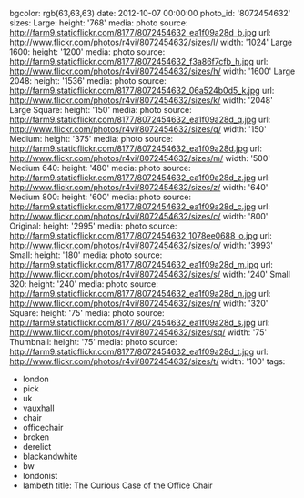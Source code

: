 bgcolor: rgb(63,63,63)
date: 2012-10-07 00:00:00
photo_id: '8072454632'
sizes:
  Large:
    height: '768'
    media: photo
    source: http://farm9.staticflickr.com/8177/8072454632_ea1f09a28d_b.jpg
    url: http://www.flickr.com/photos/r4vi/8072454632/sizes/l/
    width: '1024'
  Large 1600:
    height: '1200'
    media: photo
    source: http://farm9.staticflickr.com/8177/8072454632_f3a86f7cfb_h.jpg
    url: http://www.flickr.com/photos/r4vi/8072454632/sizes/h/
    width: '1600'
  Large 2048:
    height: '1536'
    media: photo
    source: http://farm9.staticflickr.com/8177/8072454632_06a524b0d5_k.jpg
    url: http://www.flickr.com/photos/r4vi/8072454632/sizes/k/
    width: '2048'
  Large Square:
    height: '150'
    media: photo
    source: http://farm9.staticflickr.com/8177/8072454632_ea1f09a28d_q.jpg
    url: http://www.flickr.com/photos/r4vi/8072454632/sizes/q/
    width: '150'
  Medium:
    height: '375'
    media: photo
    source: http://farm9.staticflickr.com/8177/8072454632_ea1f09a28d.jpg
    url: http://www.flickr.com/photos/r4vi/8072454632/sizes/m/
    width: '500'
  Medium 640:
    height: '480'
    media: photo
    source: http://farm9.staticflickr.com/8177/8072454632_ea1f09a28d_z.jpg
    url: http://www.flickr.com/photos/r4vi/8072454632/sizes/z/
    width: '640'
  Medium 800:
    height: '600'
    media: photo
    source: http://farm9.staticflickr.com/8177/8072454632_ea1f09a28d_c.jpg
    url: http://www.flickr.com/photos/r4vi/8072454632/sizes/c/
    width: '800'
  Original:
    height: '2995'
    media: photo
    source: http://farm9.staticflickr.com/8177/8072454632_1078ee0688_o.jpg
    url: http://www.flickr.com/photos/r4vi/8072454632/sizes/o/
    width: '3993'
  Small:
    height: '180'
    media: photo
    source: http://farm9.staticflickr.com/8177/8072454632_ea1f09a28d_m.jpg
    url: http://www.flickr.com/photos/r4vi/8072454632/sizes/s/
    width: '240'
  Small 320:
    height: '240'
    media: photo
    source: http://farm9.staticflickr.com/8177/8072454632_ea1f09a28d_n.jpg
    url: http://www.flickr.com/photos/r4vi/8072454632/sizes/n/
    width: '320'
  Square:
    height: '75'
    media: photo
    source: http://farm9.staticflickr.com/8177/8072454632_ea1f09a28d_s.jpg
    url: http://www.flickr.com/photos/r4vi/8072454632/sizes/sq/
    width: '75'
  Thumbnail:
    height: '75'
    media: photo
    source: http://farm9.staticflickr.com/8177/8072454632_ea1f09a28d_t.jpg
    url: http://www.flickr.com/photos/r4vi/8072454632/sizes/t/
    width: '100'
tags:
- london
- pick
- uk
- vauxhall
- chair
- officechair
- broken
- derelict
- blackandwhite
- bw
- londonist
- lambeth
title: The Curious Case of the Office Chair


